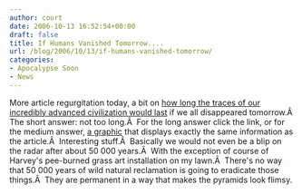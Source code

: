 ```yaml
---
author: court
date: 2006-10-13 16:52:54+00:00
draft: false
title: If Humans Vanished Tomorrow....
url: /blog/2006/10/13/if-humans-vanished-tomorrow/
categories:
- Apocalypse Soon
- News
---
```


More article regurgitation today, a bit on [how long the traces of our incredibly advanced civilization would last](http://www.timesonline.co.uk/article/0,,3-2399972.html) if we all disappeared tomorrow.Â  The short answer: not too long.Â  For the long answer click the link, or for the medium answer, [a graphic](http://www.timesonline.co.uk/TGD/picture/0,,351113,00.jpg) that displays exactly the same information as the article.Â  Interesting stuff.Â  Basically we would not even be a blip on the radar after about 50 000 years.Â  With the exception of course of Harvey's pee-burned grass art installation on my lawn.Â  There's no way that 50 000 years of wild natural reclamation is going to eradicate those things.Â  They are permanent in a way that makes the pyramids look flimsy.
